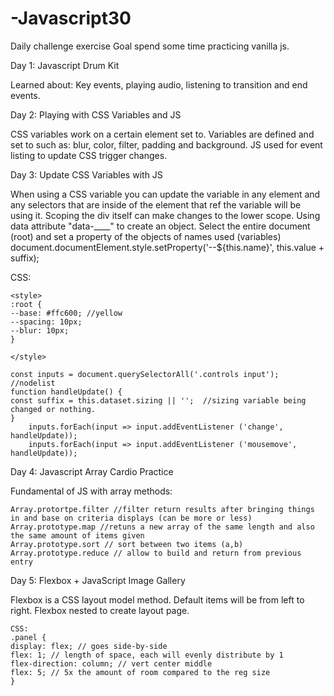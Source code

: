 # -Javascript30
Daily challenge exercise
Goal spend some time practicing vanilla js.

Day 1:
Javascript Drum Kit

Learned about: Key events, playing audio, listening to transition and end events.

Day 2:
Playing with CSS Variables and JS

CSS variables work on a certain element set to. Variables are defined and set to such as: blur, color, filter, padding and background. JS used for event listing to update CSS trigger changes.

Day 3: 
Update CSS Variables with JS

When using a CSS variable you can update the variable in any element and any selectors that are inside of the
element that ref the variable will be using it.  Scoping the div itself can make changes to the lower scope. 
Using data attribute "data-____" to create an object. Select the entire document (root) and set a property of the 
objects of names used (variables) document.documentElement.style.setProperty('--${this.name}', this.value + suffix);

CSS:
```
<style>
:root {
--base: #ffc600; //yellow
--spacing: 10px;
--blur: 10px;
}

</style>

const inputs = document.querySelectorAll('.controls input'); //nodelist
function handleUpdate() {
const suffix = this.dataset.sizing || '';  //sizing variable being changed or nothing.
}
	inputs.forEach(input => input.addEventListener ('change', handleUpdate));
	inputs.forEach(input => input.addEventListener ('mousemove', handleUpdate));
```
	
Day 4: Javascript Array Cardio Practice

Fundamental of JS with array methods:

```
Array.protortpe.filter //filter return results after bringing things in and base on criteria displays (can be more or less)
Array.prototype.map //retuns a new array of the same length and also the same amount of items given
Array.prototype.sort // sort between two items (a,b)
Array.prototype.reduce // allow to build and return from previous entry
```
Day 5: Flexbox + JavaScript Image Gallery

Flexbox is a CSS layout model method. Default items will be from left to right.
Flexbox nested to create layout page.

```
CSS:
.panel {
display: flex; // goes side-by-side
flex: 1; // length of space, each will evenly distribute by 1
flex-direction: column; // vert center middle
flex: 5; // 5x the amount of room compared to the reg size
}
```



